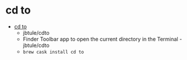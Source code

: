 # cd to
- [cd to](https://github.com/jbtule/cdto)
  -  jbtule/cdto
  - Finder Toolbar app to open the current directory in the Terminal - jbtule/cdto
  - `brew cask install cd to`
